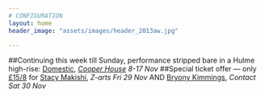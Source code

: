 ```yaml
---
# CONFIGURATION
layout: home
header_image: "assets/images/header_2013aw.jpg"

---
```

##Continuing this week till Sunday, performance stripped bare in a Hulme high-rise: [Domestic](/current/2013-domestic), *[Cooper House](http://bit.ly/1anL5UN) 8-17 Nov*
##Special ticket offer — only [£15/8](http://contactmcr.com/whats-on/10252-stacy-makishi-the-falsettos/booking/) for [Stacy Makishi](/current/2013-autumnwinter/makishi), *Z-arts Fri 29 Nov* AND [Bryony Kimmings](http://contactmcr.com/whats-on/6039-bryony-kimmings-credible-likable-superstar-role-model/), *Contact Sat 30 Nov*
